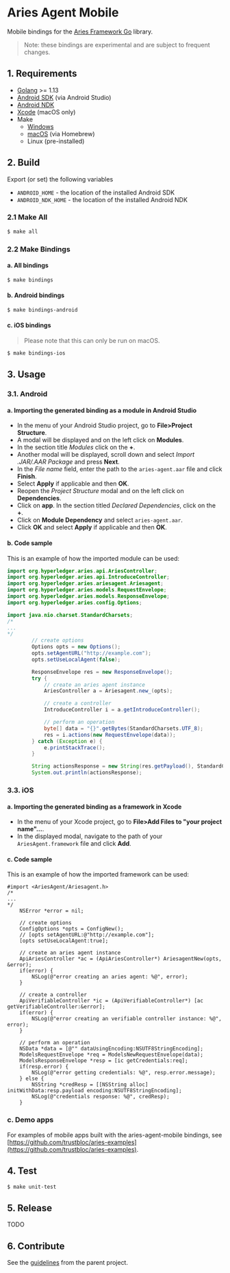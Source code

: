 # Aries Agent Mobile

Mobile bindings for the [Aries Framework Go](https://github.com/hyperledger/aries-framework-go) library.
> Note: these bindings are experimental and are subject to frequent changes.

## 1. Requirements

- [Golang](https://golang.org/doc/install) >= 1.13
- [Android SDK](https://developer.android.com/studio/install) (via Android Studio)
- [Android NDK](https://developer.android.com/ndk/downloads)
- [Xcode](https://developer.apple.com/xcode/) (macOS only)
- Make
    - [Windows](http://gnuwin32.sourceforge.net/packages/make.htm)
    - [macOS](https://brew.sh/) (via Homebrew)
    - Linux (pre-installed)


## 2. Build

Export (or set) the following variables
- `ANDROID_HOME` - the location of the installed Android SDK
- `ANDROID_NDK_HOME` - the location of the installed Android NDK

### 2.1 Make All

```bash
$ make all
```

### 2.2 Make Bindings

#### a. All bindings
```bash
$ make bindings
```

#### b. Android bindings
```bash
$ make bindings-android
```

#### c. iOS bindings
> Please note that this can only be run on macOS.
```bash
$ make bindings-ios
```

## 3. Usage

### 3.1. Android

#### a. Importing the generated binding as a module in Android Studio
- In the menu of your Android Studio project, go to **File>Project Structure**.
- A modal will be displayed and on the left click on **Modules**.
- In the section title _Modules_ click on the **+**.
- Another modal will be displayed, scroll down and select _Import .JAR/.AAR Package_ and press **Next**.
- In the _File name_ field, enter the path to the `aries-agent.aar` file and click **Finish**.
- Select **Apply** if applicable and then **OK**.
- Reopen the _Project Structure_ modal and on the left click on **Dependencies**.
- Click on **app**. In the section titled _Declared Dependencies_, click on the **+**.
- Click on **Module Dependency** and select `aries-agent.aar`.
- Click **OK** and select **Apply** if applicable and then **OK**.

#### b. Code sample
This is an example of how the imported module can be used:
```java
import org.hyperledger.aries.api.AriesController;
import org.hyperledger.aries.api.IntroduceController;
import org.hyperledger.aries.ariesagent.Ariesagent;
import org.hyperledger.aries.models.RequestEnvelope;
import org.hyperledger.aries.models.ResponseEnvelope;
import org.hyperledger.aries.config.Options;

import java.nio.charset.StandardCharsets;
/*
...
*/
        // create options
        Options opts = new Options();
        opts.setAgentURL("http://example.com");
        opts.setUseLocalAgent(false);

        ResponseEnvelope res = new ResponseEnvelope();
        try {
            // create an aries agent instance
            AriesController a = Ariesagent.new_(opts);

            // create a controller
            IntroduceController i = a.getIntroduceController();

            // perform an operation
            byte[] data = "{}".getBytes(StandardCharsets.UTF_8);
            res = i.actions(new RequestEnvelope(data));
        } catch (Exception e) {
            e.printStackTrace();
        }

        String actionsResponse = new String(res.getPayload(), StandardCharsets.UTF_8);
        System.out.println(actionsResponse);
```


### 3.3. iOS

#### a. Importing the generated binding as a framework in Xcode
- In the menu of your Xcode project, go to **File>Add Files to "your project name"...**.
- In the displayed modal, navigate to the path of your `AriesAgent.framework` file and click **Add**.

#### c. Code sample
This is an example of how the imported framework can be used:
```objc
#import <AriesAgent/Ariesagent.h>
/*
...
*/
    NSError *error = nil;

    // create options
    ConfigOptions *opts = ConfigNew();
    // [opts setAgentURL:@"http://example.com"];
    [opts setUseLocalAgent:true];
    
    // create an aries agent instance
    ApiAriesController *ac = (ApiAriesController*) AriesagentNew(opts, &error);
    if(error) {
        NSLog(@"error creating an aries agent: %@", error);
    }
    
    // create a controller
    ApiVerifiableController *ic = (ApiVerifiableController*) [ac getVerifiableController:&error];
    if(error) {
        NSLog(@"error creating an verifiable controller instance: %@", error);
    }

    // perform an operation
    NSData *data = [@"" dataUsingEncoding:NSUTF8StringEncoding];
    ModelsRequestEnvelope *req = ModelsNewRequestEnvelope(data);
    ModelsResponseEnvelope *resp = [ic getCredentials:req];
    if(resp.error) {
        NSLog(@"error getting credentials: %@", resp.error.message);
    } else {
        NSString *credResp = [[NSString alloc] initWithData:resp.payload encoding:NSUTF8StringEncoding];
        NSLog(@"credentials response: %@", credResp);
    }
```


### c. Demo apps

For examples of mobile apps built with the aries-agent-mobile bindings, see [https://github.com/trustbloc/aries-examples](https://github.com/trustbloc/aries-examples).


## 4. Test

```bash
$ make unit-test
```


## 5. Release

TODO


## 6. Contribute

See the [guidelines](https://github.com/hyperledger/aries-framework-go/blob/master/.github/CONTRIBUTING.md) from the parent project.
